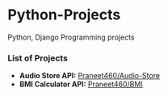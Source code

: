 # Python-Projects
Python, Django Programming projects

### List of Projects
- <b>Audio Store API:</b> [Praneet460/Audio-Store](https://github.com/Praneet460/Audio-Store)
- <b>BMI Calculator API:</b> [Praneet460/BMI](https://github.com/Praneet460/20210413-praneetnigam)
